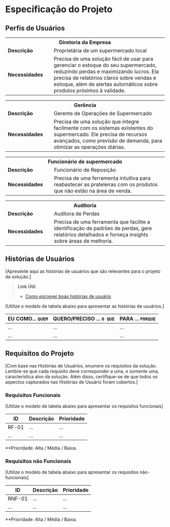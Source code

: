 # Especificação do Projeto

## Perfis de Usuários


<table>
<tbody>
<tr align=center>
<th colspan="2"> Diretoria da Empresa </th>
</tr>
<tr>
<td width="150px"><b>Descrição</b></td>
<td width="600px">Proprietária de um supermercado local</td>
</tr>
<tr></tr>
<td><b>Necessidades</b></td>
<td>Precisa de uma solução fácil de usar para gerenciar o estoque do seu supermercado, reduzindo perdas e maximizando lucros. Ela precisa de relatórios claros sobre vendas e estoque, além de alertas automáticos sobre produtos próximos à validade.</td>
</tr>
</tbody>
</table>

<table>
<tbody>
<tr align=center>
<th colspan="2"> Gerência </th>
</tr>
<tr>
<td width="150px"><b>Descrição</b></td>
<td width="600px">Gerente de Operações de Supermercado</td>
</tr>
<tr></tr>
<td><b>Necessidades</b></td>
<td>Precisa de uma solução que integre facilmente com os sistemas existentes do supermercado. Ele precisa de recursos avançados, como previsão de demanda, para otimizar as operações diárias.</td>
</tr>
</tbody>
</table>

<table>
<tbody>
<tr align=center>
<th colspan="2"> Funcionário de supermercado </th>
</tr>
<tr>
<td width="150px"><b>Descrição</b></td>
<td width="600px">Funcionário de Reposição</td>
</tr>
<tr></tr>
<td><b>Necessidades</b></td>
<td>Precisa de uma ferramenta intuitiva para reabastecer as prateleiras com os produtos que não estão na área de venda.</td>
</tr>
</tbody>
</table>

<table>
<tbody>
<tr align=center>
<th colspan="2"> Auditoria </th>
</tr>
<tr>
<td width="150px"><b>Descrição</b></td>
<td width="600px">Auditora de Perdas</td>
</tr>
<tr></tr>
<td><b>Necessidades</b></td>
<td>Precisa de uma ferramenta que facilite a identificação de padrões de perdas, gere relatórios detalhados e forneça insights sobre áreas de melhoria.</td>
</tr>
</tbody>
</table>

## Histórias de Usuários

[Apresente aqui as histórias de usuários que são relevantes para o projeto da solução.]

> **Link Útil**:
> - [Como escrever boas histórias de usuário](https://medium.com/vertice/como-escrever-boas-users-stories-hist%C3%B3rias-de-usu%C3%A1rios-b29c75043fac)

[Utilize o modelo de tabela abaixo para apresentar as histórias de usuários.]

|EU COMO... `QUEM`   | QUERO/PRECISO ... `O QUE` |PARA ... `PORQUE`                 |
|--------------------|---------------------------|----------------------------------|
| ...                | ...                       | ...                              |
| ...                | ...                       | ...                              |

## Requisitos do Projeto

[Com base nas Histórias de Usuários, enumere os requisitos da solução. Lembre-se que cada requisito deve corresponder a uma, e somente uma, característica alvo da solução. Além disso, certifique-se de que todos os aspectos capturados nas Histórias de Usuário foram cobertos.]

### Requisitos Funcionais

[Utilize o modelo de tabela abaixo para apresentar os requisitos funcionais]

|ID    | Descrição                | Prioridade |
|-------|---------------------------------|----|
| RF-01 |  ...                    | ...   | 
|  ...  |  ...                    | ...   |

**Prioridade: Alta / Média / Baixa. 

### Requisitos não Funcionais

[Utilize o modelo de tabela abaixo para apresentar os requisitos não-funcionais]

|ID      | Descrição               |Prioridade |
|--------|-------------------------|----|
| RNF-01 |  ...                    | ...   | 
| ...    |  ...                    | ...   | 

**Prioridade: Alta / Média / Baixa. 

